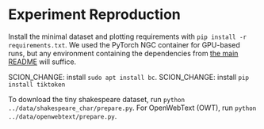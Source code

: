 # Experiment Reproduction

Install the minimal dataset and plotting requirements with `pip install -r requirements.txt`. We used the PyTorch NGC container for GPU-based runs, but any environment containing the dependencies from [the main README](https://github.com/EleutherAI/nanoGPT-mup?tab=readme-ov-file#install) will suffice.

SCION_CHANGE: install `sudo apt install bc`.
SCION_CHANGE: install `pip install tiktoken`

To download the tiny shakespeare dataset, run `python ../data/shakespeare_char/prepare.py`. For OpenWebText (OWT), run `python ../data/openwebtext/prepare.py`.
